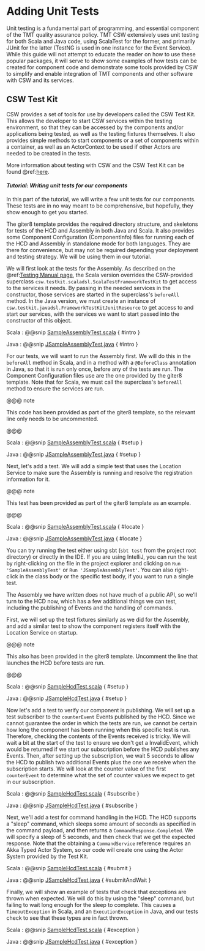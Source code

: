 # Adding Unit Tests

Unit testing is a fundamental part of programming, and essential component of the TMT quality assurance policy.
TMT CSW extensively uses unit testing for both Scala and Java code, using ScalaTest for the former, and primarily
JUnit for the latter (TestNG is used in one instance for the Event Service).  While this guide will not attempt
to educate the reader on how to use these popular packages, it will serve to show some examples of how tests
can be created for component code and demonstrate some tools provided by CSW to simplify and enable integration
of TMT components and other software with CSW and its services.

## CSW Test Kit

CSW provides a set of tools for use by developers called the CSW Test Kit. This allows the developer to 
start CSW services within the testing environment, so that they can be accessed by the components and/or
applications being tested, as well as the testing fixtures themselves. It also provides simple methods to start
components or a set of components within a container, as well as an ActorContext to be used if other Actors
are needed to be created in the tests.

More information about testing with CSW and the CSW Test Kit can be found @ref:[here](./testing.md).

#### *Tutorial: Writing unit tests for our components*

In this part of the tutorial, we will write a few unit tests for our components. These tests are in no way
meant to be comprehensive, but hopefully, they show enough to get you started.

The giter8 template provides the required directory structure, and skeletons for tests of the HCD and Assembly
in both Java and Scala. It also provides some Component Configuration (ComponentInfo) files for running
each of the HCD and Assembly in standalone mode for both languages. They are there for convenience, but 
may not be required depending your deployment and testing strategy. We will be using them in our tutorial.

We will first look at the tests for the Assembly. As described on the @ref:[Testing Manual page](./testing.md),
the Scala version overrides the CSW-provided superclass `csw.testkit.scaladsl.ScalaTestFrameworkTestKit` to 
get access to the services it needs. By passing in the needed services in the constructor, those services are
started in the superclass's `beforeAll` method. In the Java version, we must create an instance of 
`csw.testkit.javadsl.FrameworkTestKitJunitResource` to get access to and start our services, with the
services we want to start passed into the constructor of this object.

Scala
:   @@snip [SampleAssemblyTest.scala](../../../../examples/src/test/scala/org/tmt/nfiraos/sampleassembly/SampleAssemblyTest.scala) { #intro }

Java
:   @@snip [JSampleAssemblyTest.java](../../../../examples/src/test/java/org/tmt/nfiraos/sampleassembly/JSampleAssemblyTest.java) { #intro }

For our tests, we will want to run the Assembly first.  We will do this in the `beforeAll` method in Scala, and
in a method with a `@BeforeClass` annotation in Java, so that it is run only once, before any of the tests are run.
The Component Configuration files use are the one provided by the giter8 template.
Note that for Scala, we must call the superclass's `beforeAll` method to ensure the services are run.

@@@ note

This code has been provided as part of the giter8 template, so the relevant line only needs to be uncommented.

@@@

Scala
:   @@snip [SampleAssemblyTest.scala](../../../../examples/src/test/scala/org/tmt/nfiraos/sampleassembly/SampleAssemblyTest.scala) { #setup }

Java
:   @@snip [JSampleAssemblyTest.java](../../../../examples/src/test/java/org/tmt/nfiraos/sampleassembly/JSampleAssemblyTest.java) { #setup }

Next, let's add a test.  We will add a simple test that uses the Location Service to make sure the Assembly is
running and resolve the registration information for it.  

@@@ note

This test has been provided as part of the giter8 template as an example.

@@@

Scala
:   @@snip [SampleAssemblyTest.scala](../../../../examples/src/test/scala/org/tmt/nfiraos/sampleassembly/SampleAssemblyTest.scala) { #locate }

Java
:   @@snip [JSampleAssemblyTest.java](../../../../examples/src/test/java/org/tmt/nfiraos/sampleassembly/JSampleAssemblyTest.java) { #locate }

You can try running the test either using sbt (`sbt test` from the project root directory) or directly in the
IDE.  If you are using IntelliJ, you can run the test by right-clicking on the file in the project explorer
and clicking on `Run 'SampleAssemblyTest'` or `Run 'JSampleAssemblyTest'`.  You can also right-click in the class body
or the specific test body, if you want to run a single test.

The Assembly we have written does not have much of a public API, so we'll turn to the HCD now, which has a few
additional things we can test, including the publishing of Events and the handling of commands.

First, we will set up the test fixtures similarly as we did for the Assembly, and add a similar test to show 
the component registers itself with the Location Service on startup.

@@@ note

This also has been provided in the giter8 template.  Uncomment the line that launches the HCD before tests are run.

@@@

Scala
:   @@snip [SampleHcdTest.scala](../../../../examples/src/test/scala/org/tmt/nfiraos/samplehcd/SampleHcdTest.scala) { #setup }

Java
:   @@snip [JSampleHcdTest.java](../../../../examples/src/test/java/org/tmt/nfiraos/samplehcd/JSampleHcdTest.java) { #setup }

Now let's add a test to verify our component is publishing.  We will set up a test subscriber to the
`counterEvent` Events published by the HCD.  Since we cannot guarantee the order in which the
tests are run, we cannot be certain how long the component has been running when this specific test is run.
Therefore, checking the contents of the Events received is tricky.  We will wait a bit at the start of the 
test to ensure we don't get a InvalidEvent, which would be returned if we start our subscription before the
HCD publishes any Events.  Then, after setting up the subscription, we wait 5 seconds to allow the HCD to 
publish two additional Events plus the one we receive when the subscription starts.  We will look at the counter
value of the first `counterEvent` to determine what the set of counter values we expect to get in our subscription.

Scala
:   @@snip [SampleHcdTest.scala](../../../../examples/src/test/scala/org/tmt/nfiraos/samplehcd/SampleHcdTest.scala) { #subscribe }

Java
:   @@snip [JSampleHcdTest.java](../../../../examples/src/test/java/org/tmt/nfiraos/samplehcd/JSampleHcdTest.java) { #subscribe }

Next, we'll add a test for command handling in the HCD.  The HCD supports a "sleep" command, which sleeps
some amount of seconds as specified in the command payload, and then returns a `CommandResponse.Completed`.
We will specify a sleep of 5 seconds, and then check that we get the expected response.  Note that the 
obtaining a `CommandService` reference requires an Akka Typed Actor System, so our code will create one
using the Actor System provided by the Test Kit.

Scala
:   @@snip [SampleHcdTest.scala](../../../../examples/src/test/scala/org/tmt/nfiraos/samplehcd/SampleHcdTest.scala) { #submit }

Java
:   @@snip [JSampleHcdTest.java](../../../../examples/src/test/java/org/tmt/nfiraos/samplehcd/JSampleHcdTest.java) { #submitAndWait }

Finally, we will show an example of tests that check that exceptions are thrown when expected.  We will do this
by using the "sleep" command, but failing to wait long enough for the sleep to complete.  This causes a 
`TimeoutException` in Scala, and an `ExecutionException` in Java, and our tests check to see that these types
are in fact thrown.

Scala
:   @@snip [SampleHcdTest.scala](../../../../examples/src/test/scala/org/tmt/nfiraos/samplehcd/SampleHcdTest.scala) { #exception }

Java
:   @@snip [JSampleHcdTest.java](../../../../examples/src/test/java/org/tmt/nfiraos/samplehcd/JSampleHcdTest.java) { #exception }



